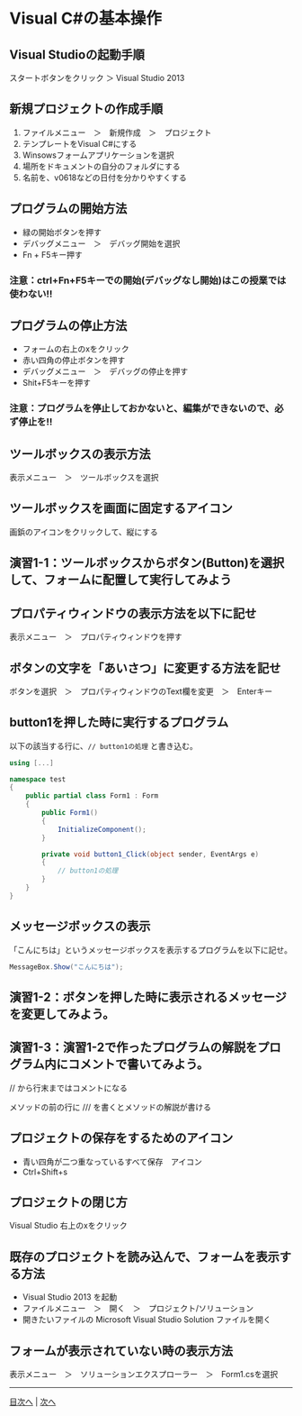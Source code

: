 # Visual C#の基本操作
## Visual Studioの起動手順
スタートボタンをクリック ＞ Visual Studio 2013


## 新規プロジェクトの作成手順
1.	 ファイルメニュー　＞　新規作成　＞　プロジェクト
2.	 テンプレートをVisual C#にする
3.	 Winsowsフォームアプリケーションを選択
4.	 場所をドキュメントの自分のフォルダにする
5.	 名前を、v0618などの日付を分かりやすくする

## プログラムの開始方法
- 緑の開始ボタンを押す
- デバッグメニュー　＞　デバッグ開始を選択
- Fn + F5キー押す

### 注意：ctrl+Fn+F5キーでの開始(デバッグなし開始)はこの授業では使わない!!

## プログラムの停止方法
- フォームの右上のxをクリック
- 赤い四角の停止ボタンを押す
- デバッグメニュー　＞　デバッグの停止を押す
- Shit+F5キーを押す

### 注意：プログラムを停止しておかないと、編集ができないので、必ず停止を!!

## ツールボックスの表示方法
表示メニュー　＞　ツールボックスを選択


## ツールボックスを画面に固定するアイコン
画鋲のアイコンをクリックして、縦にする


## 演習1-1：ツールボックスからボタン(Button)を選択して、フォームに配置して実行してみよう



## プロパティウィンドウの表示方法を以下に記せ
表示メニュー　＞　プロパティウィンドウを押す


## ボタンの文字を「あいさつ」に変更する方法を記せ
ボタンを選択　＞　プロパティウィンドウのText欄を変更　＞　Enterキー


## button1を押した時に実行するプログラム
以下の該当する行に、`// button1の処理` と書き込む。

```cs
using [...]

namespace test
{
    public partial class Form1 : Form
    {
        public Form1()
        {
            InitializeComponent();
        }

        private void button1_Click(object sender, EventArgs e)
        {
            // button1の処理
        }
    }
}
```

## メッセージボックスの表示
「こんにちは」というメッセージボックスを表示するプログラムを以下に記せ。

```cs
MessageBox.Show("こんにちは");
```

## 演習1-2：ボタンを押した時に表示されるメッセージを変更してみよう。



## 演習1-3：演習1-2で作ったプログラムの解説をプログラム内にコメントで書いてみよう。
// から行末まではコメントになる

メソッドの前の行に /// を書くとメソッドの解説が書ける

## プロジェクトの保存をするためのアイコン
- 青い四角が二つ重なっているすべて保存　アイコン
- Ctrl+Shift+s

## プロジェクトの閉じ方
Visual Studio 右上のxをクリック


## 既存のプロジェクトを読み込んで、フォームを表示する方法
- Visual Studio 2013 を起動
- ファイルメニュー　＞　開く　＞　プロジェクト/ソリューション
- 開きたいファイルの Microsoft Visual Studio Solution ファイルを開く

## フォームが表示されていない時の表示方法
表示メニュー　＞　ソリューションエクスプローラー　＞　Form1.csを選択


---

[目次へ](README.md#%E7%9B%AE%E6%AC%A1) | [次へ](README.md#%E3%83%97%E3%83%AD%E3%82%B0%E3%83%A9%E3%83%9F%E3%83%B3%E3%82%B0%E3%81%AE%E8%82%9D)
